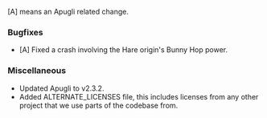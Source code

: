 [A] means an Apugli related change.

### Bugfixes
- [A] Fixed a crash involving the Hare origin's Bunny Hop power.

### Miscellaneous
- Updated Apugli to v2.3.2.
- Added ALTERNATE_LICENSES file, this includes licenses from any other project that we use parts of the codebase from.